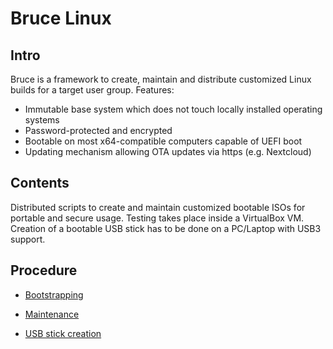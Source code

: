 # Bruce Linux

## Intro

Bruce is a framework to create, maintain and distribute customized Linux builds for a target user group.
Features:

* Immutable base system which does not touch locally installed operating systems
* Password-protected and encrypted
* Bootable on most x64-compatible computers capable of UEFI boot
* Updating mechanism allowing OTA updates via https (e.g. Nextcloud)

## Contents

Distributed scripts to create and maintain customized bootable ISOs for portable and secure usage.
Testing takes place inside a VirtualBox VM.
Creation of a bootable USB stick has to be done on a PC/Laptop with USB3 support.

## Procedure

* [Bootstrapping](BOOTSTRAP.md)

* [Maintenance](MAINTENANCE.md)

* [USB stick creation](USBSTICK.md)
